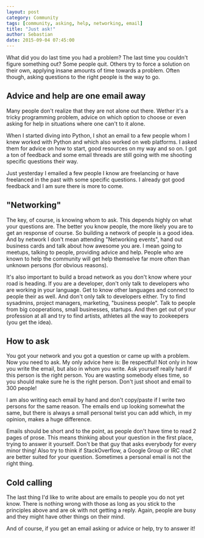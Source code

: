 ```yaml
---
layout: post
category: Community
tags: [community, asking, help, networking, email]
title: "Just ask!"
author: Sebastian
date: 2015-09-04 07:45:00
---
```

What did you do last time you had a problem? The last time you couldn't figure something out? Some people quit. Others try to force a solution on their own, applying insane amounts of time towards a problem. Often though, asking questions to the right people is the way to go.

## Advice and help are one email away

Many people don't realize that they are not alone out there. Wether it's a tricky programming problem, advice on which option to choose or even asking for help in situations where one can't to it alone.

When I started diving into Python, I shot an email to a few people whom I knew worked with Python and which also worked on web platforms. I asked them for advice on how to start, good resources on my way and so on. I got a ton of feedback and some email threads are still going with me shooting specific questions their way.

Just yesterday I emailed a few people I know are freelancing or have freelanced in the past with some specific questions. I already got good feedback and I am sure there is more to come.

## "Networking"

The key, of course, is knowing whom to ask. This depends highly on what your questions are. The better you know people, the more likely you are to get an response of course. So building a network of people is a good idea. And by network I don't mean attending "Networking events", hand out business cards and talk about how awesome you are. I mean going to meetups, talking to people, providing advice and help. People who are known to help the community will get help themselve far more often than unknown persons (for obvious reasons).

It's also important to build a broad network as you don't know where your road is heading. If you are a developer, don't only talk to developers who are working in your language. Get to know other languages and connect to people their as well. And don't only talk to developers either. Try to find sysadmins, project managers, marketing, "business people". Talk to people from big cooperations, small businesses, startups. And then get out of your profession at all and try to find artists, athletes all the way to zookeepers (you get the idea).

## How to ask

You got your network and you got a question or came up with a problem. Now you need to ask. My only advice here is: Be respectful! Not only in how you write the email, but also in whom you write. Ask yourself really hard if this person is the right person. You are wasting somebody elses time, so you should make sure he is the right person. Don't just shoot and email to 300 people!

I am also writing each email by hand and don't copy/paste if I write two persons for the same reason. The emails end up looking somewhat the same, but there is always a small personal twist you can add which, in my opinion, makes a huge difference.

Emails should be short and to the point, as people don't have time to read 2 pages of prose. This means thinking about your question in the first place, trying to answer it yourself. Don't be that guy that asks everybody for every minor thing! Also try to think if StackOverflow, a Google Group or IRC chat are better suited for your question. Sometimes a personal email is not the right thing.

## Cold calling

The last thing I'd like to write about are emails to people you do not yet know. There is nothing wrong with those as long as you stick to the principles above and are ok with not getting a reply. Again, people are busy and they might have other things on their mind.

And of course, if you get an email asking or advice or help, try to answer it!
